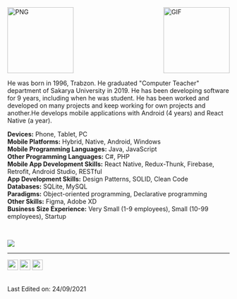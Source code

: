 <img align="center" height="150rem" alt="PNG" src="http://mertkaradeniz.com/files/banner2.png" />


<img align="right" height="150rem" alt="GIF" src="http://mertkaradeniz.com/files/giphy2.gif" />

<br>

He was born in 1996, Trabzon. He graduated "Computer Teacher" department of Sakarya University
in 2019. He has been developing software for 9 years, including when he was student. He has been
<a href="https://bionluk.com/blackseapp" style="text-decoration: none">worked</a> and developed on many projects and keep working for own projects and <a href="https://github.com/blackseapps?tab=repositories" style="text-decoration: none">another</a>.He
develops mobile applications with Android (4 years) and React Native (a year).

<b>Devices:</b> Phone, Tablet, PC </br>
<b>Mobile Platforms:</b> Hybrid, Native, Android, Windows  </br>
<b>Mobile Programming Languages:</b> Java, JavaScript  </br>
<b>Other Programming Languages:</b> C#, PHP  </br>
<b>Mobile App Development Skills:</b> React Native, Redux-Thunk, Firebase, Retrofit, Android Studio, RESTful  </br>
<b>App Development Skills:</b> Design Patterns, SOLID, Clean Code </br>
<b>Databases:</b> SQLite, MySQL  </br>
<b>Paradigms:</b> Object-oriented programming, Declarative programming </br>
<b>Other Skills:</b> Figma, Adobe XD </br>
<b>Business Size Experience:</b> Very Small (1-9 employees), Small (10-99 employees), Startup </br>

<br>

 ![](https://komarev.com/ghpvc/?username=blackseapps&style=flat-square)


-----

<tbody>
  <tr align="center">
    <td
      style="font-family: Arial, sans-serif; font-size: 19px"
      valign="top"
      class="">
      <a
        href="https://www.linkedin.com/in/mertkaradeniz/"
        style="text-decoration: none"
        ><img
          src="http://mertkaradeniz.com/email/images/linkedin-3-lDv.png"
          width="24"
          height="24"
          alt="Linkedin"
          style="
            border: 0;
            line-height: 100%;
            outline: 0;
            -ms-interpolation-mode: bicubic;
            color: #ffffff;
          "
      /></a>
     <span></span>
     <a
        href="https://www.udemy.com/user/mert-karadeniz-4/"
        style="text-decoration: none"
        ><img
          src="http://mertkaradeniz.com/email/images/Udemy-MU4.png"
          width="24"
          height="24"
          alt="Udemy"
          style="
            border: 0;
            line-height: 100%;
            outline: 0;
            -ms-interpolation-mode: bicubic;
            color: #ffffff;
          " /></a
      ><span>&nbsp;</span
      ><a href="https://bionluk.com/blackseapp" style="text-decoration: none"
        ><img
          src="http://mertkaradeniz.com/email/images/unnamed-Ir7.png"
          width="24"
          height="24"
          alt="Bionluk"
          style="
            border: 0;
            line-height: 100%;
            outline: 0;
            -ms-interpolation-mode: bicubic;
            color: #ffffff;
          "
      /></a>
    </td>
  </tr>
</tbody>

</br>
</br>

Last Edited on: 24/09/2021
